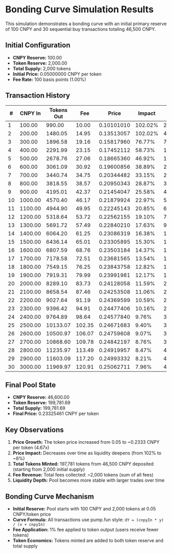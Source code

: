 # Bonding Curve Simulation Results

This simulation demonstrates a bonding curve with an initial primary reserve of 100 CNPY and 30 sequential buy transactions totaling 46,500 CNPY.

## Initial Configuration

- **CNPY Reserve:** 100.00
- **Token Reserve:** 2,000.00
- **Total Supply:** 2,000 tokens
- **Initial Price:** 0.05000000 CNPY per token
- **Fee Rate:** 100 basis points (1.00%)

## Transaction History

| #  | CNPY In   | Tokens Out   | Fee       | Price        | Impact      | CNPY Rsv     | Total Supply |
|----|-----------|--------------|-----------|--------------|-------------|--------------|--------------|
| 1  |    100.00 |      990.00  |     10.00 |   0.10101010 |    102.02% |       200.00 |      2990.00 |
| 2  |    200.00 |     1480.05  |     14.95 |   0.13513057 |    102.02% |       400.00 |      4470.05 |
| 3  |    300.00 |     1896.58  |     19.16 |   0.15817960 |     76.77% |       700.00 |      6366.63 |
| 4  |    400.00 |     2291.99  |     23.15 |   0.17452112 |     58.73% |      1100.00 |      8658.61 |
| 5  |    500.00 |     2678.76  |     27.06 |   0.18665360 |     46.92% |      1600.00 |     11337.37 |
| 6  |    600.00 |     3061.09  |     30.92 |   0.19600856 |     38.89% |      2200.00 |     14398.46 |
| 7  |    700.00 |     3440.74  |     34.75 |   0.20344482 |     33.15% |      2900.00 |     17839.20 |
| 8  |    800.00 |     3818.55  |     38.57 |   0.20950343 |     28.87% |      3700.00 |     21657.75 |
| 9  |    900.00 |     4195.01  |     42.37 |   0.21454047 |     25.58% |      4600.00 |     25852.77 |
| 10 |   1000.00 |     4570.40  |     46.17 |   0.21879924 |     22.97% |      5600.00 |     30423.17 |
| 11 |   1100.00 |     4944.90  |     49.95 |   0.22245143 |     20.85% |      6700.00 |     35368.07 |
| 12 |   1200.00 |     5318.64  |     53.72 |   0.22562155 |     19.10% |      7900.00 |     40686.71 |
| 13 |   1300.00 |     5691.72  |     57.49 |   0.22840210 |     17.63% |      9200.00 |     46378.42 |
| 14 |   1400.00 |     6064.20  |     61.25 |   0.23086319 |     16.38% |     10600.00 |     52442.62 |
| 15 |   1500.00 |     6436.14  |     65.01 |   0.23305895 |     15.30% |     12100.00 |     58878.76 |
| 16 |   1600.00 |     6807.59  |     68.76 |   0.23503184 |     14.37% |     13700.00 |     65686.35 |
| 17 |   1700.00 |     7178.58  |     72.51 |   0.23681565 |     13.54% |     15400.00 |     72864.93 |
| 18 |   1800.00 |     7549.15  |     76.25 |   0.23843758 |     12.82% |     17200.00 |     80414.07 |
| 19 |   1900.00 |     7919.31  |     79.99 |   0.23991981 |     12.17% |     19100.00 |     88333.39 |
| 20 |   2000.00 |     8289.10  |     83.73 |   0.24128058 |     11.59% |     21100.00 |     96622.49 |
| 21 |   2100.00 |     8658.54  |     87.46 |   0.24253508 |     11.06% |     23200.00 |    105281.03 |
| 22 |   2200.00 |     9027.64  |     91.19 |   0.24369599 |     10.59% |     25400.00 |    114308.67 |
| 23 |   2300.00 |     9396.42  |     94.91 |   0.24477406 |     10.16% |     27700.00 |    123705.10 |
| 24 |   2400.00 |     9764.89  |     98.64 |   0.24577840 |      9.76% |     30100.00 |    133469.99 |
| 25 |   2500.00 |    10133.07  |    102.35 |   0.24671683 |      9.40% |     32600.00 |    143603.06 |
| 26 |   2600.00 |    10500.97  |    106.07 |   0.24759608 |      9.07% |     35200.00 |    154104.04 |
| 27 |   2700.00 |    10868.60  |    109.78 |   0.24842197 |      8.76% |     37900.00 |    164972.64 |
| 28 |   2800.00 |    11235.97  |    113.49 |   0.24919957 |      8.47% |     40700.00 |    176208.62 |
| 29 |   2900.00 |    11603.09  |    117.20 |   0.24993332 |      8.21% |     43600.00 |    187811.71 |
| 30 |   3000.00 |    11969.97  |    120.91 |   0.25062711 |      7.96% |     46600.00 |    199781.69 |

## Final Pool State

- **CNPY Reserve:** 46,600.00
- **Token Reserve:** 199,781.69
- **Total Supply:** 199,781.69
- **Final Price:** 0.23325461 CNPY per token

## Key Observations

1. **Price Growth:** The token price increased from 0.05 to ~0.2333 CNPY per token (4.67x)
2. **Price Impact:** Decreases over time as liquidity deepens (from 102% to ~8%)
3. **Total Tokens Minted:** 197,781 tokens from 46,500 CNPY deposited (starting from 2,000 initial supply)
4. **Fee Revenue:** Total fees collected: ~2,000 tokens (sum of all fees)
5. **Liquidity Depth:** Pool becomes more stable with larger trades over time

## Bonding Curve Mechanism

- **Initial Reserve:** Pool starts with 100 CNPY and 2,000 tokens at 0.05 CNPY/token price
- **Curve Formula:** All transactions use pump.fun style: `dY = (cnpyIn * y) / (x + cnpyIn)`
- **Fee Application:** 1% fee applied to token output (users receive fewer tokens)
- **Token Economics:** Tokens minted are added to both token reserve and total supply

